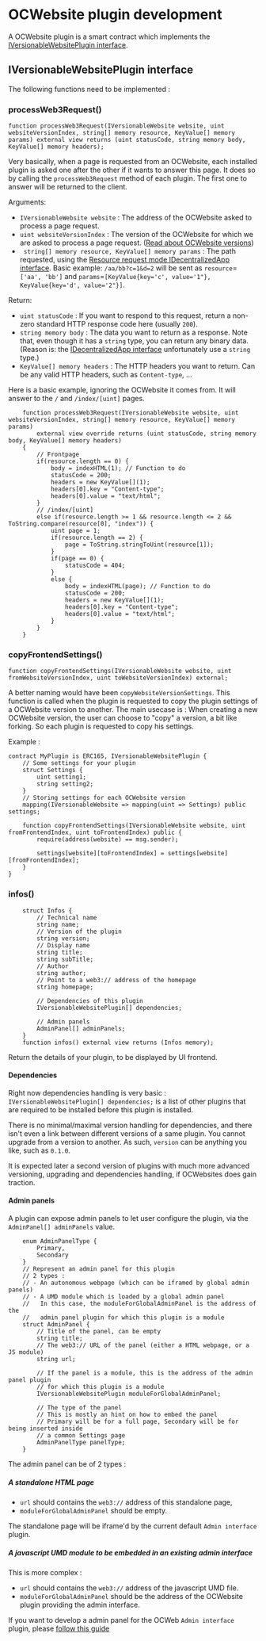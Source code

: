 # OCWebsite plugin development

A OCWebsite plugin is a smart contract which implements the [IVersionableWebsitePlugin interface](https://github.com/nand2/ocweb/blob/master/contracts/src/interfaces/IVersionableWebsite.sol).

## IVersionableWebsitePlugin interface

The following functions need to be implemented :

### processWeb3Request()

```
function processWeb3Request(IVersionableWebsite website, uint websiteVersionIndex, string[] memory resource, KeyValue[] memory params) external view returns (uint statusCode, string memory body, KeyValue[] memory headers);
```

Very basically, when a page is requested from an OCWebsite, each installed plugin is asked one after the other if it wants to answer this page. It does so by calling the `processWeb3Request` method of each plugin. The first one to answer will be returned to the client.


Arguments:
- `IVersionableWebsite website` : The address of the OCWebsite asked to process a page request.
- `uint websiteVersionIndex` : The version of the OCWebsite for which we are asked to process a page request. ([Read about OCWebsite versions](https://github.com/nand2/ocweb/tree/master?tab=readme-ov-file#ocwebsite-versioning))
- ` string[] memory resource, KeyValue[] memory params` : The path requested, using the [Resource request  mode IDecentralizedApp interface](https://docs.web3url.io/web3-url-structure/resolve-mode/mode-resource-request). Basic example: `/aa/bb?c=1&d=2` will be sent as `resource`=`['aa', 'bb']` and `params`=`[KeyValue{key='c', value='1"}, KeyValue{key='d', value='2"}]`.

Return:
- `uint statusCode` : If you want to respond to this request, return a non-zero standard HTTP response code here (usually `200`).
- `string memory body` : The data you want to return as a response. Note that, even though it has a `string` type, you can return any binary data. (Reason is: the [IDecentralizedApp interface](https://docs.web3url.io/web3-url-structure/resolve-mode/mode-resource-request) unfortunately use a `string` type.)
- `KeyValue[] memory headers` : The HTTP headers you want to return. Can be any valid HTTP headers, such as `Content-type`, ...
 
Here is a basic example, ignoring the OCWebsite it comes from. It will answer to the `/` and `/index/[uint]` pages.

```solidity
    function processWeb3Request(IVersionableWebsite website, uint websiteVersionIndex, string[] memory resource, KeyValue[] memory params)
        external view override returns (uint statusCode, string memory body, KeyValue[] memory headers)
    {
        // Frontpage
        if(resource.length == 0) {
            body = indexHTML(1); // Function to do
            statusCode = 200;
            headers = new KeyValue[](1);
            headers[0].key = "Content-type";
            headers[0].value = "text/html";
        }
        // /index/[uint]
        else if(resource.length >= 1 && resource.length <= 2 && ToString.compare(resource[0], "index")) {
            uint page = 1;
            if(resource.length == 2) {
                page = ToString.stringToUint(resource[1]);
            }
            if(page == 0) {
                statusCode = 404;
            }
            else {
                body = indexHTML(page); // Function to do
                statusCode = 200;
                headers = new KeyValue[](1);
                headers[0].key = "Content-type";
                headers[0].value = "text/html";
            }
        }
    }
```

### copyFrontendSettings()

`function copyFrontendSettings(IVersionableWebsite website, uint fromWebsiteVersionIndex, uint toWebsiteVersionIndex) external;`

A better naming would have been `copyWebsiteVersionSettings`. This function is called when the plugin is requested to copy the plugin settings of a OCWebsite version to another. The main usecase is : When creating a new OCWebsite version, the user can choose to "copy" a version, a bit like forking. So each plugin is requested to copy his settings.

Example : 

```solidity
contract MyPlugin is ERC165, IVersionableWebsitePlugin {
    // Some settings for your plugin
    struct Settings {
        uint setting1;
        string setting2;
    }
    // Storing settings for each OCWebsite version
    mapping(IVersionableWebsite => mapping(uint => Settings) public settings;
    
    function copyFrontendSettings(IVersionableWebsite website, uint fromFrontendIndex, uint toFrontendIndex) public {
        require(address(website) == msg.sender);

        settings[website][toFrontendIndex] = settings[website][fromFrontendIndex];
    }
}

```

### infos()

```
    struct Infos {
        // Technical name
        string name;
        // Version of the plugin
        string version;
        // Display name
        string title;
        string subTitle;
        // Author
        string author;
        // Point to a web3:// address of the homepage
        string homepage;

        // Dependencies of this plugin
        IVersionableWebsitePlugin[] dependencies;

        // Admin panels
        AdminPanel[] adminPanels;
    }
    function infos() external view returns (Infos memory);
```

Return the details of your plugin, to be displayed by UI frontend.

#### Dependencies

Right now dependencies handling is very basic : `IVersionableWebsitePlugin[] dependencies;` is a list of other plugins that are required to be installed before this plugin is installed.

There is no minimal/maximal version handling for dependencies, and there isn't even a link between different versions of a same plugin. You cannot upgrade from a version to another. As such, `version` can be anything you like, such as `0.1.0`.

It is expected later a second version of plugins with much more advanced versioning, upgrading and dependencies handling, if OCWebsites does gain traction.

#### Admin panels

A plugin can expose admin panels to let user configure the plugin, via the `AdminPanel[] adminPanels` value.

```
    enum AdminPanelType {
        Primary,
        Secondary
    }
    // Represent an admin panel for this plugin
    // 2 types : 
    // - An autonomous webpage (which can be iframed by global admin panels)
    // - A UMD module which is loaded by a global admin panel
    //   In this case, the moduleForGlobalAdminPanel is the address of the
    //   admin panel plugin for which this plugin is a module
    struct AdminPanel {
        // Title of the panel, can be empty
        string title;
        // The web3:// URL of the panel (either a HTML webpage, or a JS module)
        string url;

        // If the panel is a module, this is the address of the admin panel plugin
        // for which this plugin is a module
        IVersionableWebsitePlugin moduleForGlobalAdminPanel;

        // The type of the panel
        // This is mostly an hint on how to embed the panel
        // Primary will be for a full page, Secondary will be for being inserted inside
        // a common Settings page
        AdminPanelType panelType;
    }
```

The admin panel can be of 2 types :

##### A standalone HTML page

- `url` should contains the `web3://` address of this standalone page, 
- `moduleForGlobalAdminPanel` should be empty. 

The standalone page will be iframe'd by the current default `Admin interface` plugin.
  
##### A javascript UMD module to be embedded in an existing admin interface

This is more complex :

- `url` should contains the `web3://` address of the javascript UMD file.
- `moduleForGlobalAdminPanel` should be the address of the OCWebsite plugin providing the admin interface.
 
If you want to develop a admin panel for the OCWeb `Admin interface` plugin, please [follow this guide](./plugins-ocweb-admin-panel-dev.md)

